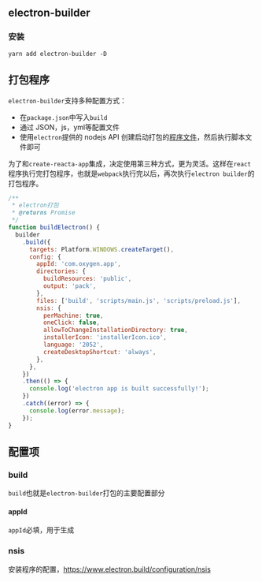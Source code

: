 ## electron-builder

### 安装

```
yarn add electron-builder -D
```

## 打包程序

`electron-builder`支持多种配置方式：

- 在`package.json`中写入`build`
- 通过 JSON，js，yml等配置文件
- 使用`electron`提供的 nodejs API 创建启动打包的[程序文件](https://www.electron.build/#programmatic-usage)，然后执行脚本文件即可

为了和`create-reacta-app`集成，决定使用第三种方式，更为灵活。这样在`react`程序执行完打包程序，也就是`webpack`执行完以后，再次执行`electron builder`的打包程序。

```javascript
/**
 * electron打包
 * @returns Promise
 */
function buildElectron() {
  builder
    .build({
      targets: Platform.WINDOWS.createTarget(),
      config: {
        appId: 'com.oxygen.app',
        directories: {
          buildResources: 'public',
          output: 'pack',
        },
        files: ['build', 'scripts/main.js', 'scripts/preload.js'],
        nsis: {
          perMachine: true,
          oneClick: false,
          allowToChangeInstallationDirectory: true,
          installerIcon: 'installerIcon.ico',
          language: '2052',
          createDesktopShortcut: 'always',
        },
      },
    })
    .then(() => {
      console.log('electron app is built successfully!');
    })
    .catch((error) => {
      console.log(error.message);
    });
}
```

## 配置项



### build

`build`也就是`electron-builder`打包的主要配置部分

#### appId

`appId`必填，用于生成

### nsis

安装程序的配置，https://www.electron.build/configuration/nsis

